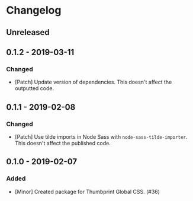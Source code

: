 # Changelog

## Unreleased

## 0.1.2 - 2019-03-11

### Changed

-   [Patch] Update version of dependencies. This doesn't affect the outputted code.

## 0.1.1 - 2019-02-08

### Changed

-   [Patch] Use tilde imports in Node Sass with `node-sass-tilde-importer`. This doesn't affect the published code.

## 0.1.0 - 2019-02-07

### Added

-   [Minor] Created package for Thumbprint Global CSS. (#36)
